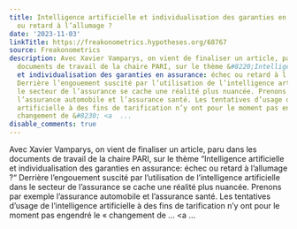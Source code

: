 ```yaml
---
title: Intelligence artificielle et individualisation des garanties en assurance: échec
  ou retard à l’allumage ?
date: '2023-11-03'
linkTitle: https://freakonometrics.hypotheses.org/68767
source: Freakonometrics
description: Avec Xavier Vamparys, on vient de finaliser un article, paru dans les
  documents de travail de la chaire PARI, sur le thème &#8220;Intelligence artificielle
  et individualisation des garanties en assurance: échec ou retard à l’allumage ?&#8220;
  Derrière l’engouement suscité par l’utilisation de l’intelligence artificielle dans
  le secteur de l’assurance se cache une réalité plus nuancée. Prenons par exemple
  l’assurance automobile et l’assurance santé. Les tentatives d’usage de l’intelligence
  artificielle à des fins de tarification n’y ont pour le moment pas engendré le «
  changement de &#8230; <a  ...
disable_comments: true
---
```

Avec Xavier Vamparys, on vient de finaliser un article, paru dans les documents de travail de la chaire PARI, sur le thème &#8220;Intelligence artificielle et individualisation des garanties en assurance: échec ou retard à l’allumage ?&#8220; Derrière l’engouement suscité par l’utilisation de l’intelligence artificielle dans le secteur de l’assurance se cache une réalité plus nuancée. Prenons par exemple l’assurance automobile et l’assurance santé. Les tentatives d’usage de l’intelligence artificielle à des fins de tarification n’y ont pour le moment pas engendré le « changement de &#8230; <a  ...